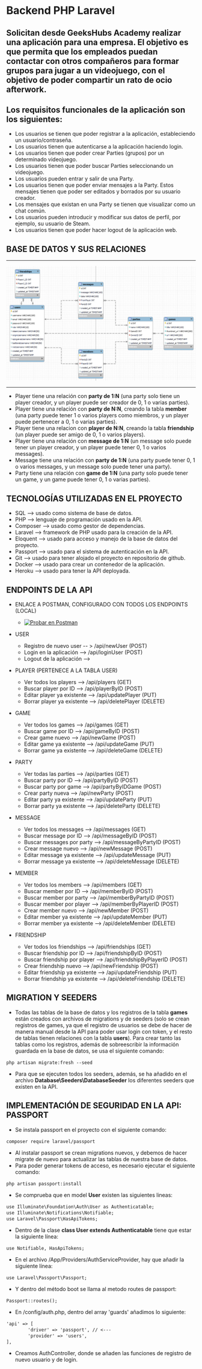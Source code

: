 # Backend PHP Laravel

## Solicitan desde GeeksHubs Academy realizar una aplicación para una empresa. El objetivo es que permita que los empleados puedan contactar con otros compañeros para formar grupos para jugar a un videojuego, con el objetivo de poder compartir un rato de ocio afterwork.

## Los requisitos funcionales de la aplicación son los siguientes:
* Los usuarios se tienen que poder registrar a la aplicación, estableciendo un usuario/contraseña.
* Los usuarios tienen que autenticarse a la aplicación haciendo login.
* Los usuarios tienen que poder crear Parties (grupos) por un determinado videojuego.
* Los usuarios tienen que poder buscar Parties seleccionando un videojuego.
* Los usuarios pueden entrar y salir de una Party.
* Los usuarios tienen que poder enviar mensajes a la Party. Estos mensajes tienen que poder ser editados y borrados por su usuario creador.
* Los mensajes que existan en una Party se tienen que visualizar como un chat común.
* Los usuarios pueden introducir y modificar sus datos de perfil, por ejemplo, su usuario de Steam.
* Los usuarios tienen que poder hacer logout de la aplicación web.

## BASE DE DATOS Y SUS RELACIONES

***
![Base de datos y sus relaciones](./proyecto_backend/app/Images/screenshot1.jpg)
***

* Player tiene una relación con **party de 1:N** (una party solo tiene un player creador, y un player puede ser creador de 0, 1 o varias parties).
* Player tiene una relación con **party de N:N**, creando la tabla **member** (una party puede tener 1 o varios players como miembros, y un player puede pertenecer a 0, 1 o varias parties).
* Player tiene una relacion con **player de N:N**, creando la tabla **friendship** (un player puede ser amigo de 0, 1 o varios players).
* Player tiene una relación con **message de 1:N** (un message solo puede tener un player creador, y un player puede tener 0, 1 o varios messages).
* Message tiene una relación con **party de 1:N** (una party puede tener 0, 1 o varios messages, y un message solo puede tener una party).
* Party tiene una relación con **game de 1:N** (una party solo puede tener un game, y un game puede tener 0, 1 o varias parties).

## TECNOLOGÍAS UTILIZADAS EN EL PROYECTO
* SQL --> usado como sistema de base de datos.
* PHP --> lenguaje de programación usado en la API.
* Composer --> usado como gestor de dependencias.
* Laravel --> framework de PHP usado para la creación de la API.
* Eloquent --> usado para acceso y manejo de la base de datos del proyecto.
* Passport --> usado para el sistema de autenticación en la API.
* Git --> usado para tener alojado el proyecto en repositorio de github.
* Docker --> usado para crear un contenedor de la aplicación.
* Heroku --> usado para tener la API deployada.

## ENDPOINTS DE LA API

* ENLACE A POSTMAN, CONFIGURADO CON TODOS LOS ENDPOINTS (LOCAL)
    * [![Probar en Postman](https://run.pstmn.io/button.svg)](https://app.getpostman.com/run-collection/11138723-7f30b435-092e-48c3-93d5-3d97447d1b8f?action=collection%2Ffork&collection-url=entityId%3D11138723-7f30b435-092e-48c3-93d5-3d97447d1b8f%26entityType%3Dcollection%26workspaceId%3D16ffb9c9-152b-4dd3-bcad-3519fd225e65)

* USER
    * Registro de nuevo user -- > /api/newUser (POST)
    * Login en la aplicación --> /api/loginUser (POST)
    * Logout de la aplicación --> 

* PLAYER (PERTENECE A LA TABLA USER)
    * Ver todos los players --> /api/players (GET)
    * Buscar player por ID --> /api/playerByID (POST)
    * Editar player ya existente --> /api/updatePlayer (PUT)
    * Borrar player ya existente --> /api/deletePlayer (DELETE)

* GAME
    * Ver todos los games --> /api/games (GET)
    * Buscar game por ID --> /api/gameByID (POST)
    * Crear game nuevo --> /api/newGame (POST)
    * Editar game ya existente --> /api/updateGame (PUT)
    * Borrar game ya existente --> /api/deleteGame (DELETE)

* PARTY
    * Ver todas las parties --> /api/parties (GET)
    * Buscar party por ID --> /api/partyByID (POST)
    * Buscar party por game --> /api/partyByIDGame (POST)
    * Crear party nueva --> /api/newParty (POST)
    * Editar party ya existente --> /api/updateParty (PUT)
    * Borrar party ya existente --> /api/deleteParty (DELETE)

* MESSAGE
    * Ver todos los messages --> /api/messages (GET)
    * Buscar message por ID --> /api/messageByID (POST)
    * Buscar messages por party --> /api/messageByPartyID (POST)
    * Crear message nuevo --> /api/newMessage (POST)
    * Editar message ya existente --> /api/updateMessage (PUT)
    * Borrar message ya existente --> /api/deleteMessage (DELETE)

* MEMBER
    * Ver todos los members --> /api/members (GET)
    * Buscar member por ID --> /api/memberByID (POST)
    * Buscar member por party --> /api/memberByPartyID (POST)
    * Buscar member por player --> /api/memberByPlayerID (POST)
    * Crear member nuevo --> /api/newMember (POST)
    * Editar member ya existente --> /api/updateMember (PUT)
    * Borrar member ya existente --> /api/deleteMember (DELETE)

* FRIENDSHIP
    * Ver todos los friendships --> /api/friendships (GET)
    * Buscar friendship por ID --> /api/friendshipByID (POST)
    * Buscar friendship por player --> /api/friendshipByPlayerID (POST)
    * Crear friendship nuevo --> /api/newFriendship (POST)
    * Editar friendship ya existente --> /api/updateFriendship (PUT)
    * Borrar friendship ya existente --> /api/deleteFriendship (DELETE)

## MIGRATION Y SEEDERS
* Todas las tablas de la base de datos y los registros de la tabla **games** están creados con archivos de migrations y de seeders (solo se crean registros de games, ya que el registro de usuarios se debe de hacer de manera manual desde la API para poder usar login con token, y el resto de tablas tienen relaciones con la tabla **users**). Para crear tanto las tablas como los registros, además de sobreescribir la información guardada en la base de datos, se usa el siguiente comando:
```
php artisan migrate:fresh --seed
```
* Para que se ejecuten todos los seeders, además, se ha añadido en el archivo **Database\Seeders\DatabaseSeeder** los diferentes seeders que existen en la API.

## IMPLEMENTACIÓN DE SEGURIDAD EN LA API: PASSPORT
* Se instala passport en el proyecto con el siguiente comando:
```
composer require laravel/passport
```
* Al instalar passport se crean migrations nuevos, y debemos de hacer migrate de nuevo para actualizar las tablas de nuestra base de datos.
* Para poder generar tokens de acceso, es necesario ejecutar el siguiente comando:
```
php artisan passport:install
```
* Se comprueba que en model **User** existen las siguientes lineas:
```
use Illuminate\Foundation\Auth\User as Authenticatable;
use Illuminate\Notifications\Notifiable;
use Laravel\Passport\HasApiTokens;
```
* Dentro de la clase **class User extends Authenticatable** tiene que estar la siguiente línea:
```
use Notifiable, HasApiTokens;
```
* En el archivo /App/Providers/AuthServiceProvider, hay que añadir la siguiente línea:
```
use Laravel\Passport\Passport;
```
* Y dentro del método boot se llama al metodo routes de passport:
```
Passport::routes();
```
* En /config/auth.php, dentro del array 'guards' añadimos lo siguiente:
```
'api' => [
        'driver' => 'passport', // <---
        'provider' => 'users',
],
```
* Creamos AuthController, donde se añaden las funciones de registro de nuevo usuario y de login.